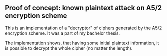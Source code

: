 ## Proof of concept: known plaintext attack on A5/2 encryption scheme
This is an implementation of a "decryptor" of ciphers generated by the A5/2 encryption scheme. It was a part of my bachelor thesis.

The implementation shows, that having some initial plaintext information, it is possible to decrypt the whole cipher (no matter the length).
